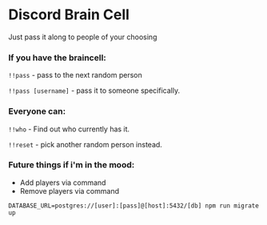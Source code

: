 # Discord Brain Cell

Just pass it along to people of your choosing

### If you have the braincell: 

`!!pass` - pass to the next random person

`!!pass [username]` - pass it to someone specifically.

### Everyone can:

`!!who` - Find out who currently has it.

`!!reset` - pick another random person instead.

### Future things if i'm in the mood:

 - Add players via command
 - Remove players via command

 `DATABASE_URL=postgres://[user]:[pass]@[host]:5432/[db] npm run migrate up`